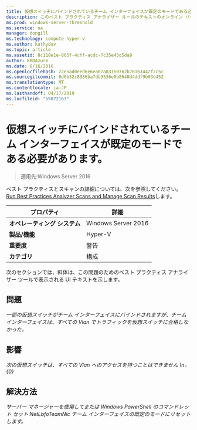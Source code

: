 ```yaml
---
title: 仮想スイッチにバインドされているチーム インターフェイスが既定のモードである必要があります。
description: このベスト プラクティス アナライザー ルールのテキストのオンライン バージョン。
ms.prod: windows-server-threshold
ms.service: na
manager: dongill
ms.technology: compute-hyper-v
ms.author: kathydav
ms.topic: article
ms.assetid: 8c118e1e-865f-4cff-acdc-7c35e45d5da9
author: KBDAzure
ms.date: 8/16/2016
ms.openlocfilehash: 22e5ad0eed6e6ea07a83150762b76163442f2c5c
ms.sourcegitcommit: 0d0b32c8986ba7db9536e0b8648d4ddf9b03e452
ms.translationtype: MT
ms.contentlocale: ja-JP
ms.lasthandoff: 04/17/2019
ms.locfileid: "59872163"
---
```

# <a name="the-team-interface-bound-to-a-virtual-switch-should-be-in-default-mode"></a>仮想スイッチにバインドされているチーム インターフェイスが既定のモードである必要があります。

>適用先:Windows Server 2016

ベスト プラクティスとスキャンの詳細については、次を参照してください。 [Run Best Practices Analyzer Scans and Manage Scan Results](https://go.microsoft.com/fwlink/p/?LinkID=223177)します。  
  
|プロパティ|詳細|  
|-|-|  
|**オペレーティング システム**|Windows Server 2016|  
|**製品/機能**|Hyper-V|  
|**重要度**|警告|  
|**カテゴリ**|構成|  
  
次のセクションでは、斜体は、この問題のためのベスト プラクティス アナライザー ツールで表示される UI テキストを示します。  
  
## <a name="issue"></a>**問題**  
*一部の仮想スイッチがチーム インターフェイスにバインドされますが、チーム インターフェイスは、すべての Vlan でトラフィックを仮想スイッチに合格しなかった。*  
  
## <a name="impact"></a>**影響**  
*次の仮想スイッチは、すべての Vlan へのアクセスを持つことはできません \n。{0}*  
  
## <a name="resolution"></a>**解決方法**  
*サーバー マネージャーを使用してまたは Windows PowerShell のコマンドレット セット NetLbfoTeamNic チーム インターフェイスの既定のモードにリセットします。*  
  


